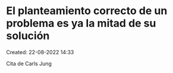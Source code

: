 # El planteamiento correcto de un problema es ya la mitad de su solución

Created: 22-08-2022 14:33

Cita de Carls Jung
